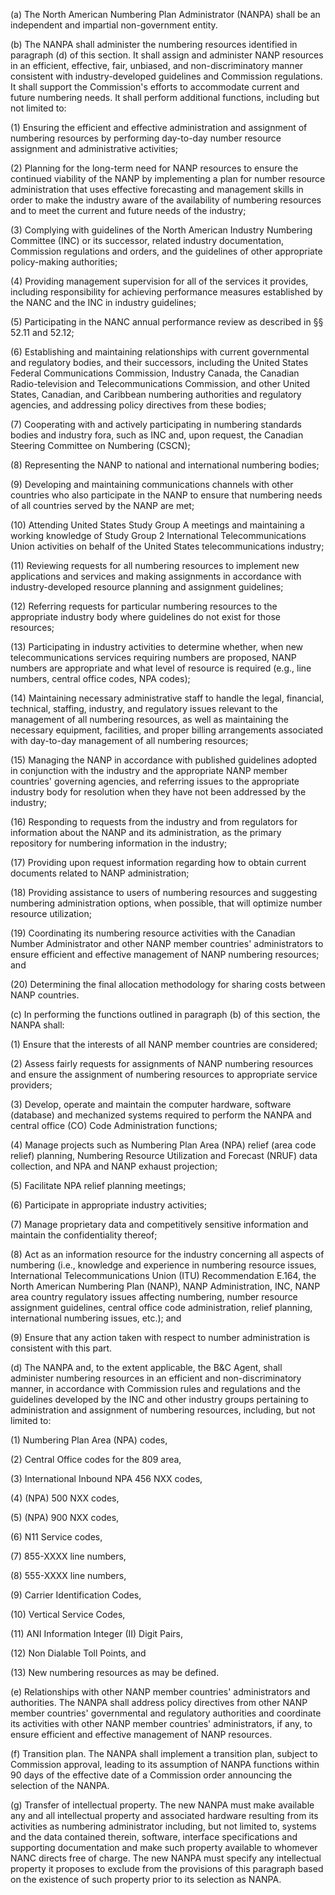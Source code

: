 (a) The North American Numbering Plan Administrator (NANPA) shall be an independent and impartial non-government entity.

(b) The NANPA shall administer the numbering resources identified in paragraph (d) of this section. It shall assign and administer NANP resources in an efficient, effective, fair, unbiased, and non-discriminatory manner consistent with industry-developed guidelines and Commission regulations. It shall support the Commission's efforts to accommodate current and future numbering needs. It shall perform additional functions, including but not limited to:

(1) Ensuring the efficient and effective administration and assignment of numbering resources by performing day-to-day number resource assignment and administrative activities;

(2) Planning for the long-term need for NANP resources to ensure the continued viability of the NANP by implementing a plan for number resource administration that uses effective forecasting and management skills in order to make the industry aware of the availability of numbering resources and to meet the current and future needs of the industry;

(3) Complying with guidelines of the North American Industry Numbering Committee (INC) or its successor, related industry documentation, Commission regulations and orders, and the guidelines of other appropriate policy-making authorities;

(4) Providing management supervision for all of the services it provides, including responsibility for achieving performance measures established by the NANC and the INC in industry guidelines;

(5) Participating in the NANC annual performance review as described in §§ 52.11 and 52.12;

(6) Establishing and maintaining relationships with current governmental and regulatory bodies, and their successors, including the United States Federal Communications Commission, Industry Canada, the Canadian Radio-television and Telecommunications Commission, and other United States, Canadian, and Caribbean numbering authorities and regulatory agencies, and addressing policy directives from these bodies;

(7) Cooperating with and actively participating in numbering standards bodies and industry fora, such as INC and, upon request, the Canadian Steering Committee on Numbering (CSCN);

(8) Representing the NANP to national and international numbering bodies;

(9) Developing and maintaining communications channels with other countries who also participate in the NANP to ensure that numbering needs of all countries served by the NANP are met;

(10) Attending United States Study Group A meetings and maintaining a working knowledge of Study Group 2 International Telecommunications Union activities on behalf of the United States telecommunications industry;

(11) Reviewing requests for all numbering resources to implement new applications and services and making assignments in accordance with industry-developed resource planning and assignment guidelines;

(12) Referring requests for particular numbering resources to the appropriate industry body where guidelines do not exist for those resources;

(13) Participating in industry activities to determine whether, when new telecommunications services requiring numbers are proposed, NANP numbers are appropriate and what level of resource is required (e.g., line numbers, central office codes, NPA codes);
              

(14) Maintaining necessary administrative staff to handle the legal, financial, technical, staffing, industry, and regulatory issues relevant to the management of all numbering resources, as well as maintaining the necessary equipment, facilities, and proper billing arrangements associated with day-to-day management of all numbering resources;

(15) Managing the NANP in accordance with published guidelines adopted in conjunction with the industry and the appropriate NANP member countries' governing agencies, and referring issues to the appropriate industry body for resolution when they have not been addressed by the industry;

(16) Responding to requests from the industry and from regulators for information about the NANP and its administration, as the primary repository for numbering information in the industry;

(17) Providing upon request information regarding how to obtain current documents related to NANP administration;

(18) Providing assistance to users of numbering resources and suggesting numbering administration options, when possible, that will optimize number resource utilization;

(19) Coordinating its numbering resource activities with the Canadian Number Administrator and other NANP member countries' administrators to ensure efficient and effective management of NANP numbering resources; and

(20) Determining the final allocation methodology for sharing costs between NANP countries.

(c) In performing the functions outlined in paragraph (b) of this section, the NANPA shall:

(1) Ensure that the interests of all NANP member countries are considered;

(2) Assess fairly requests for assignments of NANP numbering resources and ensure the assignment of numbering resources to appropriate service providers;

(3) Develop, operate and maintain the computer hardware, software (database) and mechanized systems required to perform the NANPA and central office (CO) Code Administration functions;

(4) Manage projects such as Numbering Plan Area (NPA) relief (area code relief) planning, Numbering Resource Utilization and Forecast (NRUF) data collection, and NPA and NANP exhaust projection;

(5) Facilitate NPA relief planning meetings;

(6) Participate in appropriate industry activities;

(7) Manage proprietary data and competitively sensitive information and maintain the confidentiality thereof;

(8) Act as an information resource for the industry concerning all aspects of numbering (i.e., knowledge and experience in numbering resource issues, International Telecommunications Union (ITU) Recommendation E.164, the North American Numbering Plan (NANP), NANP Administration, INC, NANP area country regulatory issues affecting numbering, number resource assignment guidelines, central office code administration, relief planning, international numbering issues, etc.); and

(9) Ensure that any action taken with respect to number administration is consistent with this part.

(d) The NANPA and, to the extent applicable, the B&C Agent, shall administer numbering resources in an efficient and non-discriminatory manner, in accordance with Commission rules and regulations and the guidelines developed by the INC and other industry groups pertaining to administration and assignment of numbering resources, including, but not limited to:

(1) Numbering Plan Area (NPA) codes,

(2) Central Office codes for the 809 area,

(3) International Inbound NPA 456 NXX codes,

(4) (NPA) 500 NXX codes,

(5) (NPA) 900 NXX codes,

(6) N11 Service codes,

(7) 855-XXXX line numbers,

(8) 555-XXXX line numbers,

(9) Carrier Identification Codes,

(10) Vertical Service Codes,

(11) ANI Information Integer (II) Digit Pairs,

(12) Non Dialable Toll Points, and
              

(13) New numbering resources as may be defined.

(e) Relationships with other NANP member countries' administrators and authorities. The NANPA shall address policy directives from other NANP member countries' governmental and regulatory authorities and coordinate its activities with other NANP member countries' administrators, if any, to ensure efficient and effective management of NANP resources.

(f) Transition plan. The NANPA shall implement a transition plan, subject to Commission approval, leading to its assumption of NANPA functions within 90 days of the effective date of a Commission order announcing the selection of the NANPA.

(g) Transfer of intellectual property. The new NANPA must make available any and all intellectual property and associated hardware resulting from its activities as numbering administrator including, but not limited to, systems and the data contained therein, software, interface specifications and supporting documentation and make such property available to whomever NANC directs free of charge. The new NANPA must specify any intellectual property it proposes to exclude from the provisions of this paragraph based on the existence of such property prior to its selection as NANPA.

